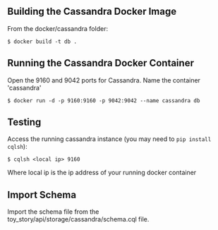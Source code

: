 Building the Cassandra Docker Image
--------------------------------------

From the docker/cassandra folder:

    $ docker build -t db .




Running the Cassandra Docker Container
--------------------------------------

Open the 9160 and 9042 ports for Cassandra.
Name the container 'cassandra'

    $ docker run -d -p 9160:9160 -p 9042:9042 --name cassandra db


Testing
--------

Access the running cassandra instance (you may need to ``pip install cqlsh``):

    $ cqlsh <local ip> 9160

Where local ip is the ip address of your running docker container


Import Schema
---------------

Import the schema file from the toy_story/api/storage/cassandra/schema.cql file.

